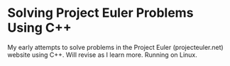 # Solving Project Euler Problems Using C++
My early attempts to solve problems in the Project Euler (projecteuler.net) website using C++. Will revise as I learn more.
Running on Linux.
